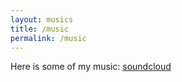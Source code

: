 ```yaml
---
layout: musics
title: /music
permalink: /music
---
```


Here is some of my music: <a href="https://soundcloud.com/kivo-3/tracks" target="_blank">soundcloud</a>

